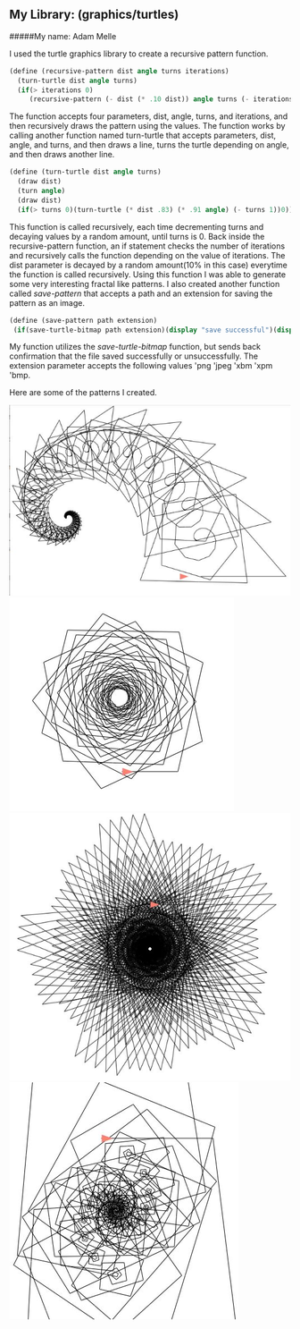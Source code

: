 ## My Library: (graphics/turtles)
#####My name: Adam Melle

I used the turtle graphics library to create a recursive pattern function. 
```scheme
(define (recursive-pattern dist angle turns iterations)
  (turn-turtle dist angle turns)
  (if(> iterations 0)
     (recursive-pattern (- dist (* .10 dist)) angle turns (- iterations 1))(home)))
```
The function accepts four parameters, dist, angle, turns, and iterations, and then recursively draws the pattern using the values. 
The function works by calling another function named turn-turtle that accepts parameters, dist, angle, and turns, and then draws a line, turns the turtle depending on angle, and then draws another line. 

```scheme
(define (turn-turtle dist angle turns)
  (draw dist)
  (turn angle)
  (draw dist)
  (if(> turns 0)(turn-turtle (* dist .83) (* .91 angle) (- turns 1))0))
```
This function is called recursively, each time decrementing turns and decaying values by a random amount, until turns is 0. Back inside the recursive-pattern function, an if statement checks the number of iterations and recursively calls the function depending on the value of iterations. The dist parameter is decayed by a random amount(10% in this case) everytime the function is called recursively. Using this function I was able to generate some very interesting fractal like patterns. 
 I also created another function called *save-pattern* that accepts a path and an extension for saving the pattern as an image. 
 
 ```scheme
(define (save-pattern path extension)
  (if(save-turtle-bitmap path extension)(display "save successful")(display "save unsuccessful")))
 ```
My function utilizes the *save-turtle-bitmap* function, but sends back confirmation that the file saved successfully or unsuccessfully. The extension parameter accepts the following values 'png 'jpeg 'xbm 'xpm 'bmp.

Here are some of the patterns I created.

![](https://raw.githubusercontent.com/adam-melle/FP1/master/pattern1.JPG)
![](https://raw.githubusercontent.com/adam-melle/FP1/master/pattern2.JPG)
![](https://raw.githubusercontent.com/adam-melle/FP1/master/pattern3.JPG)
![](https://raw.githubusercontent.com/adam-melle/FP1/master/pattern4.JPG)
